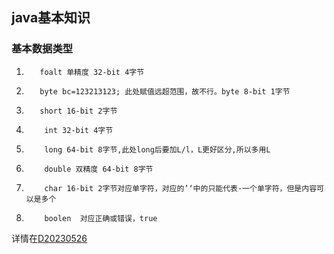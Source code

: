 ## java基本知识
### 基本数据类型
1.        foalt 单精度 32-bit 4字节
2.        byte bc=123213123; 此处赋值远超范围，故不行。byte 8-bit 1字节
3.        short 16-bit 2字节
4.         int 32-bit 4字节
5.         long 64-bit 8字节,此处long后要加L/l，L更好区分,所以多用L
6.         double 双精度 64-bit 8字节
7.         char 16-bit 2字节对应单字符，对应的’‘中的只能代表·一个单字符，但是内容可以是多个
8.         boolen  对应正确或错误，true
详情在[D20230526](D20230526)